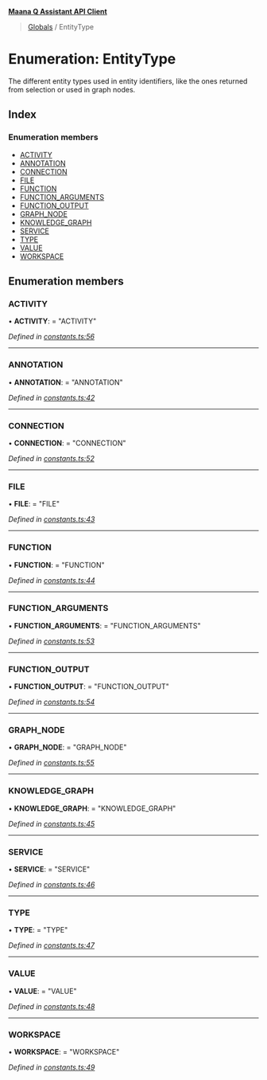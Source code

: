**[Maana Q Assistant API Client](../README.md)**

> [Globals](../README.md) / EntityType

# Enumeration: EntityType

The different entity types used in entity identifiers, like the ones returned
from selection or used in graph nodes.

## Index

### Enumeration members

* [ACTIVITY](entitytype.md#activity)
* [ANNOTATION](entitytype.md#annotation)
* [CONNECTION](entitytype.md#connection)
* [FILE](entitytype.md#file)
* [FUNCTION](entitytype.md#function)
* [FUNCTION\_ARGUMENTS](entitytype.md#function_arguments)
* [FUNCTION\_OUTPUT](entitytype.md#function_output)
* [GRAPH\_NODE](entitytype.md#graph_node)
* [KNOWLEDGE\_GRAPH](entitytype.md#knowledge_graph)
* [SERVICE](entitytype.md#service)
* [TYPE](entitytype.md#type)
* [VALUE](entitytype.md#value)
* [WORKSPACE](entitytype.md#workspace)

## Enumeration members

### ACTIVITY

•  **ACTIVITY**:  = "ACTIVITY"

*Defined in [constants.ts:56](https://github.com/maana-io/q-assistant-client/blob/develop/src/constants.ts#L56)*

___

### ANNOTATION

•  **ANNOTATION**:  = "ANNOTATION"

*Defined in [constants.ts:42](https://github.com/maana-io/q-assistant-client/blob/develop/src/constants.ts#L42)*

___

### CONNECTION

•  **CONNECTION**:  = "CONNECTION"

*Defined in [constants.ts:52](https://github.com/maana-io/q-assistant-client/blob/develop/src/constants.ts#L52)*

___

### FILE

•  **FILE**:  = "FILE"

*Defined in [constants.ts:43](https://github.com/maana-io/q-assistant-client/blob/develop/src/constants.ts#L43)*

___

### FUNCTION

•  **FUNCTION**:  = "FUNCTION"

*Defined in [constants.ts:44](https://github.com/maana-io/q-assistant-client/blob/develop/src/constants.ts#L44)*

___

### FUNCTION\_ARGUMENTS

•  **FUNCTION\_ARGUMENTS**:  = "FUNCTION\_ARGUMENTS"

*Defined in [constants.ts:53](https://github.com/maana-io/q-assistant-client/blob/develop/src/constants.ts#L53)*

___

### FUNCTION\_OUTPUT

•  **FUNCTION\_OUTPUT**:  = "FUNCTION\_OUTPUT"

*Defined in [constants.ts:54](https://github.com/maana-io/q-assistant-client/blob/develop/src/constants.ts#L54)*

___

### GRAPH\_NODE

•  **GRAPH\_NODE**:  = "GRAPH\_NODE"

*Defined in [constants.ts:55](https://github.com/maana-io/q-assistant-client/blob/develop/src/constants.ts#L55)*

___

### KNOWLEDGE\_GRAPH

•  **KNOWLEDGE\_GRAPH**:  = "KNOWLEDGE\_GRAPH"

*Defined in [constants.ts:45](https://github.com/maana-io/q-assistant-client/blob/develop/src/constants.ts#L45)*

___

### SERVICE

•  **SERVICE**:  = "SERVICE"

*Defined in [constants.ts:46](https://github.com/maana-io/q-assistant-client/blob/develop/src/constants.ts#L46)*

___

### TYPE

•  **TYPE**:  = "TYPE"

*Defined in [constants.ts:47](https://github.com/maana-io/q-assistant-client/blob/develop/src/constants.ts#L47)*

___

### VALUE

•  **VALUE**:  = "VALUE"

*Defined in [constants.ts:48](https://github.com/maana-io/q-assistant-client/blob/develop/src/constants.ts#L48)*

___

### WORKSPACE

•  **WORKSPACE**:  = "WORKSPACE"

*Defined in [constants.ts:49](https://github.com/maana-io/q-assistant-client/blob/develop/src/constants.ts#L49)*
